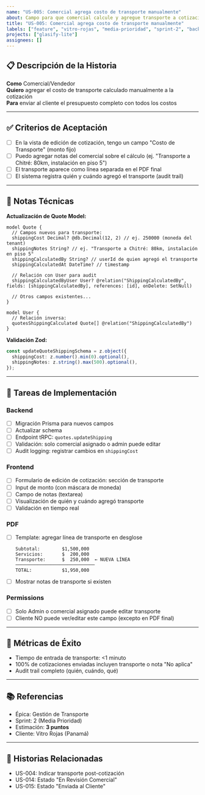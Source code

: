 ```yaml
---
name: "US-005: Comercial agrega costo de transporte manualmente"
about: Campo para que comercial calcule y agregue transporte a cotización
title: "US-005: Comercial agrega costo de transporte manualmente"
labels: ["feature", "vitro-rojas", "media-prioridad", "sprint-2", "backend"]
projects: ["glasify-lite"]
assignees: []
---
```


## 📋 Descripción de la Historia

**Como** Comercial/Vendedor  
**Quiero** agregar el costo de transporte calculado manualmente a la cotización  
**Para** enviar al cliente el presupuesto completo con todos los costos

---

## ✅ Criterios de Aceptación

- [ ] En la vista de edición de cotización, tengo un campo "Costo de Transporte" (monto fijo)
- [ ] Puedo agregar notas del comercial sobre el cálculo (ej. "Transporte a Chitré: 80km, instalación en piso 5")
- [ ] El transporte aparece como línea separada en el PDF final
- [ ] El sistema registra quién y cuándo agregó el transporte (audit trail)

---

## 🔧 Notas Técnicas

**Actualización de Quote Model:**
```prisma
model Quote {
  // Campos nuevos para transporte:
  shippingCost Decimal? @db.Decimal(12, 2) // ej. 250000 (moneda del tenant)
  shippingNotes String? // ej. "Transporte a Chitré: 80km, instalación en piso 5"
  shippingCalculatedBy String? // userId de quien agregó el transporte
  shippingCalculatedAt DateTime? // timestamp
  
  // Relación con User para audit
  shippingCalculatedByUser User? @relation("ShippingCalculatedBy", fields: [shippingCalculatedBy], references: [id], onDelete: SetNull)
  
  // Otros campos existentes...
}

model User {
  // Relación inversa:
  quotesShippingCalculated Quote[] @relation("ShippingCalculatedBy")
}
```

**Validación Zod:**
```typescript
const updateQuoteShippingSchema = z.object({
  shippingCost: z.number().min(0).optional(),
  shippingNotes: z.string().max(500).optional(),
});
```

---

## 📝 Tareas de Implementación

### Backend
- [ ] Migración Prisma para nuevos campos
- [ ] Actualizar schema
- [ ] Endpoint tRPC: `quotes.updateShipping`
- [ ] Validación: solo comercial asignado o admin puede editar
- [ ] Audit logging: registrar cambios en `shippingCost`

### Frontend
- [ ] Formulario de edición de cotización: sección de transporte
- [ ] Input de monto (con máscara de moneda)
- [ ] Campo de notas (textarea)
- [ ] Visualización de quién y cuándo agregó transporte
- [ ] Validación en tiempo real

### PDF
- [ ] Template: agregar línea de transporte en desglose
  ```
  Subtotal:        $1,500,000
  Servicios:       $  200,000
  Transporte:      $  250,000  ← NUEVA LÍNEA
  ─────────────────────────────
  TOTAL:           $1,950,000
  ```
- [ ] Mostrar notas de transporte si existen

### Permissions
- [ ] Solo Admin o comercial asignado puede editar transporte
- [ ] Cliente NO puede ver/editar este campo (excepto en PDF final)

---

## 🎯 Métricas de Éxito

- Tiempo de entrada de transporte: <1 minuto
- 100% de cotizaciones enviadas incluyen transporte o nota "No aplica"
- Audit trail completo (quién, cuándo, qué)

---

## 📚 Referencias

- Épica: Gestión de Transporte
- Sprint: 2 (Media Prioridad)
- Estimación: **3 puntos**
- Cliente: Vitro Rojas (Panamá)

---

## 🔗 Historias Relacionadas

- US-004: Indicar transporte post-cotización
- US-014: Estado "En Revisión Comercial"
- US-015: Estado "Enviada al Cliente"
